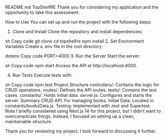 README.md
TopShelfRE
Thank you for considering my application and the opportunity to take this assessment.

How to Use
You can set up and run the project with the following steps:

1. Clone and Install
Clone the repository and install dependencies:

sh
Copy code
git clone <repository-url>
cd topshelfre
npm install
2. Set Environment Variables
Create a .env file in the root directory:

dotenv
Copy code
PORT=4000
3. Run the Server
Start the server:

sh
Copy code
npm start
Access the API at http://localhost:4000.

4. Run Tests
Execute tests with:

sh
Copy code
npm test
Project Structure
controllers/: Contains the logic for CRUD operations.
routes/: Defines the API routes.
tests/: Contains the test cases.
constants/: Holds initial data.
server.js: Configures and starts the server.
Summary
CRUD API: For managing books.
Initial Data: Located in constants/booksData.js.
Testing: Implemented with Jest and Supertest.
Note
I briefly considered using Next.js 14 for this project, but I didn't want to overcomplicate things. Instead, I focused on setting up a clean, maintainable structure.

Thank you for reviewing my project. I look forward to discussing it further.
